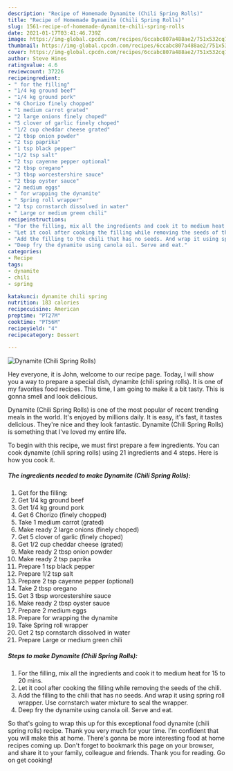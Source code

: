 ```yaml
---
description: "Recipe of Homemade Dynamite (Chili Spring Rolls)"
title: "Recipe of Homemade Dynamite (Chili Spring Rolls)"
slug: 1561-recipe-of-homemade-dynamite-chili-spring-rolls
date: 2021-01-17T03:41:46.739Z
image: https://img-global.cpcdn.com/recipes/6ccabc807a488ae2/751x532cq70/dynamite-chili-spring-rolls-recipe-main-photo.jpg
thumbnail: https://img-global.cpcdn.com/recipes/6ccabc807a488ae2/751x532cq70/dynamite-chili-spring-rolls-recipe-main-photo.jpg
cover: https://img-global.cpcdn.com/recipes/6ccabc807a488ae2/751x532cq70/dynamite-chili-spring-rolls-recipe-main-photo.jpg
author: Steve Hines
ratingvalue: 4.6
reviewcount: 37226
recipeingredient:
- " for the filling"
- "1/4 kg ground beef"
- "1/4 kg ground pork"
- "6 Chorizo finely chopped"
- "1 medium carrot grated"
- "2 large onions finely choped"
- "5 clover of garlic finely choped"
- "1/2 cup cheddar cheese grated"
- "2 tbsp onion powder"
- "2 tsp paprika"
- "1 tsp black pepper"
- "1/2 tsp salt"
- "2 tsp cayenne pepper optional"
- "2 tbsp oregano"
- "3 tbsp worcestershire sauce"
- "2 tbsp oyster sauce"
- "2 medium eggs"
- " for wrapping the dynamite"
- " Spring roll wrapper"
- "2 tsp cornstarch dissolved in water"
- " Large or medium green chili"
recipeinstructions:
- "For the filling, mix all the ingredients and cook it to medium heat for 15 to 20 mins."
- "Let it cool after cooking the filling while removing the seeds of the chili."
- "Add the filling to the chili that has no seeds. And wrap it using spring roll wrapper. Use cornstarch water mixture to seal the wrapper."
- "Deep fry the dynamite using canola oil. Serve and eat."
categories:
- Recipe
tags:
- dynamite
- chili
- spring

katakunci: dynamite chili spring 
nutrition: 183 calories
recipecuisine: American
preptime: "PT27M"
cooktime: "PT56M"
recipeyield: "4"
recipecategory: Dessert

---
```



![Dynamite (Chili Spring Rolls)](https://img-global.cpcdn.com/recipes/6ccabc807a488ae2/751x532cq70/dynamite-chili-spring-rolls-recipe-main-photo.jpg)

Hey everyone, it is John, welcome to our recipe page. Today, I will show you a way to prepare a special dish, dynamite (chili spring rolls). It is one of my favorites food recipes. This time, I am going to make it a bit tasty. This is gonna smell and look delicious.

Dynamite (Chili Spring Rolls) is one of the most popular of recent trending meals in the world. It's enjoyed by millions daily. It is easy, it's fast, it tastes delicious. They're nice and they look fantastic. Dynamite (Chili Spring Rolls) is something that I've loved my entire life.




To begin with this recipe, we must first prepare a few ingredients. You can cook dynamite (chili spring rolls) using 21 ingredients and 4 steps. Here is how you cook it.

<!--inarticleads1-->

##### The ingredients needed to make Dynamite (Chili Spring Rolls):

1. Get  for the filling:
1. Get 1/4 kg ground beef
1. Get 1/4 kg ground pork
1. Get 6 Chorizo (finely chopped)
1. Take 1 medium carrot (grated)
1. Make ready 2 large onions (finely choped)
1. Get 5 clover of garlic (finely choped)
1. Get 1/2 cup cheddar cheese (grated)
1. Make ready 2 tbsp onion powder
1. Make ready 2 tsp paprika
1. Prepare 1 tsp black pepper
1. Prepare 1/2 tsp salt
1. Prepare 2 tsp cayenne pepper (optional)
1. Take 2 tbsp oregano
1. Get 3 tbsp worcestershire sauce
1. Make ready 2 tbsp oyster sauce
1. Prepare 2 medium eggs
1. Prepare  for wrapping the dynamite
1. Take  Spring roll wrapper
1. Get 2 tsp cornstarch dissolved in water
1. Prepare  Large or medium green chili




<!--inarticleads2-->

##### Steps to make Dynamite (Chili Spring Rolls):

1. For the filling, mix all the ingredients and cook it to medium heat for 15 to 20 mins.
1. Let it cool after cooking the filling while removing the seeds of the chili.
1. Add the filling to the chili that has no seeds. And wrap it using spring roll wrapper. Use cornstarch water mixture to seal the wrapper.
1. Deep fry the dynamite using canola oil. Serve and eat.




So that's going to wrap this up for this exceptional food dynamite (chili spring rolls) recipe. Thank you very much for your time. I'm confident that you will make this at home. There's gonna be more interesting food at home recipes coming up. Don't forget to bookmark this page on your browser, and share it to your family, colleague and friends. Thank you for reading. Go on get cooking!
